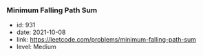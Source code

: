 ### Minimum Falling Path Sum

* id: 931
* date: 2021-10-08
* link: https://leetcode.com/problems/minimum-falling-path-sum
* level: Medium
